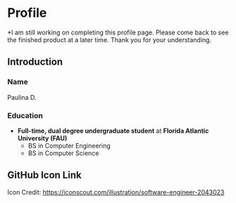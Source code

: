 <!--
**Paulina004/Paulina004** is a ✨ _special_ ✨ repository because its `README.md` (this file) appears on your GitHub profile.

Here are some ideas to get you started:

- 🔭 I’m currently working on ...
- 🌱 I’m currently learning ...
- 👯 I’m looking to collaborate on ...
- 🤔 I’m looking for help with ...
- 💬 Ask me about ...
- 📫 How to reach me: ...
- 😄 Pronouns: ...
- ⚡ Fun fact: ...
-->


# Profile
*I am still working on completing this profile page. Please come back to see the finished product at a later time. Thank you for your understanding.




## Introduction


### Name 
Paulina D.

### Education
- **Full-time, dual degree undergraduate student** at **Florida Atlantic University (FAU)**
    - BS in Computer Engineering
    - BS in Computer Science 
  

  
## GitHub Icon Link
Icon Credit: https://iconscout.com/illustration/software-engineer-2043023
